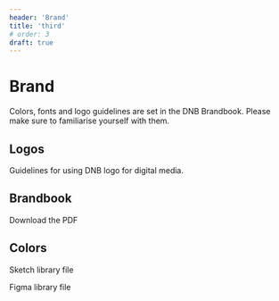 ```yaml
---
header: 'Brand'
title: 'third'
# order: 3
draft: true
---
```


# Brand

Colors, fonts and logo guidelines are set in the DNB Brandbook. Please make sure to familiarise yourself with them.

## Logos

Guidelines for using DNB logo for digital media.

## Brandbook

Download the PDF

## Colors

Sketch library file

Figma library file
